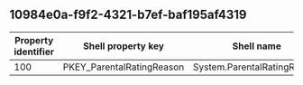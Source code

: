 ## 10984e0a-f9f2-4321-b7ef-baf195af4319

Property identifier | Shell property key | Shell name | Alias
--- | --- | --- | ---
100 | PKEY_ParentalRatingReason | System.ParentalRatingReason | 

